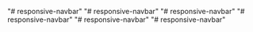 "# responsive-navbar" 
"# responsive-navbar" 
"# responsive-navbar" 
"# responsive-navbar" 
"# responsive-navbar" 
"# responsive-navbar" 
